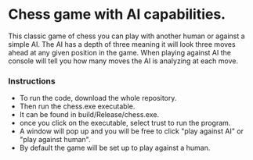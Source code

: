 # Chess game with AI capabilities. 

This classic game of chess you can play with another human or against a simple AI. The AI has a depth of three meaning it will look three moves ahead at any given position in the game. When playing against AI the console will tell you how many moves the AI is analyzing at each move.

### Instructions
* To run the code, download the whole repository.
* Then run the chess.exe executable.
* It can be found in build/Release/chess.exe.
* once you click on the executable, select trust to run the program.
* A window will pop up and you will be free to click "play against AI" or "play against human".
* By default the game will be set up to play against a human. 
